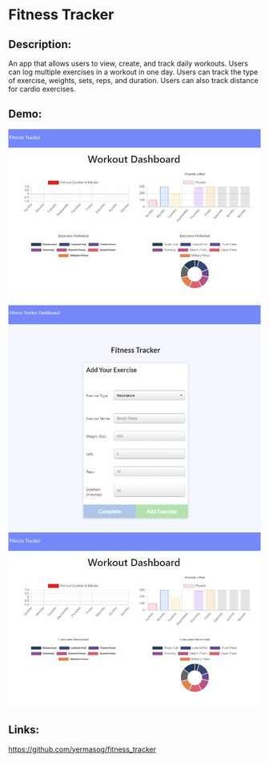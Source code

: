 # Fitness Tracker

## Description:
An app that allows users to view, create, and track daily workouts. Users can log multiple exercises in a workout in one day. Users can track the type of exercise, weights, sets, reps, and duration. Users can also track distance for cardio exercises. 

## Demo:
<img src="public\images\dashboard.png">

<img src="public\images\exercise.png">

<img src="public\images\dashboard.png">


## Links:

https://github.com/yermasog/fitness_tracker


